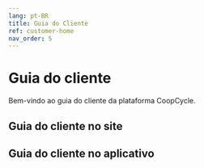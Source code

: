 ```yaml
---
lang: pt-BR
title: Guia do Cliente
ref: customer-home
nav_order: 5
---
```


# Guia do cliente

Bem-vindo ao guia do cliente da plataforma CoopCycle.

## Guia do cliente no site

## Guia do cliente no aplicativo
